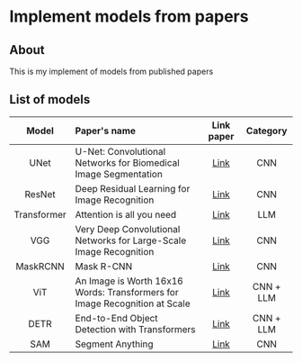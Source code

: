 # Implement models from papers 

## About
This is my implement of models from published papers

## List of models

| Model | Paper's name | Link paper | Category |
| :---: | :--- | :---: | :---: |
| UNet | U-Net: Convolutional Networks for Biomedical Image Segmentation |[Link](https://arxiv.org/abs/1505.04597) | CNN |
| ResNet | Deep Residual Learning for Image Recognition | [Link](https://arxiv.org/abs/1512.03385) | CNN |
| Transformer | Attention is all you need | [Link](https://arxiv.org/abs/1706.03762) | LLM |
| VGG | Very Deep Convolutional Networks for Large-Scale Image Recognition | [Link](https://arxiv.org/abs/1409.1556) | CNN |
| MaskRCNN | Mask R-CNN | [Link](https://arxiv.org/abs/1703.06870) | CNN |
| ViT | An Image is Worth 16x16 Words: Transformers for Image Recognition at Scale | [Link](https://arxiv.org/abs/2010.11929) | CNN + LLM |
| DETR | End-to-End Object Detection with Transformers | [Link](https://arxiv.org/abs/2005.12872) | CNN + LLM |
| SAM | Segment Anything | [Link](https://arxiv.org/abs/2304.02643) | CNN |